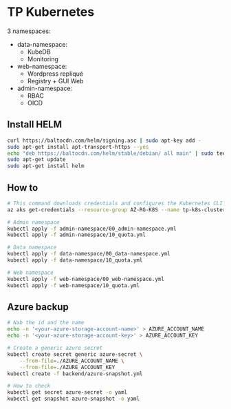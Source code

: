 # TP Kubernetes

3 namespaces: 
- data-namespace:
	- KubeDB
	- Monitoring
- web-namespace:
	- Wordpress repliqué
	- Registry + GUI Web
- admin-namespace:
	- RBAC
	- OICD

## Install HELM

```bash
curl https://baltocdn.com/helm/signing.asc | sudo apt-key add -
sudo apt-get install apt-transport-https --yes
echo "deb https://baltocdn.com/helm/stable/debian/ all main" | sudo tee /etc/apt/sources.list.d/helm-stable-debian.list
sudo apt-get update
sudo apt-get install helm
```

## How to
```bash
# This command downloads credentials and configures the Kubernetes CLI to use them
az aks get-credentials --resource-group AZ-RG-K8S --name tp-k8s-cluster

# Admin namespace
kubectl apply -f admin-namespace/00_admin-namespace.yml
kubectl apply -f admin-namespace/10_quota.yml

# Data namespace
kubectl apply -f data-namespace/00_data-namespace.yml
kubectl apply -f data-namespace/10_quota.yml

# Web namespace
kubectl apply -f web-namespace/00_web-namespace.yml
kubectl apply -f web-namespace/10_quota.yml
```

## Azure backup
```bash
# Nab the id and the name
echo -n '<your-azure-storage-account-name>' > AZURE_ACCOUNT_NAME
echo -n '<your-azure-storage-account-key>' > AZURE_ACCOUNT_KEY

# Create a generic azure secret
kubectl create secret generic azure-secret \
    --from-file=./AZURE_ACCOUNT_NAME \
    --from-file=./AZURE_ACCOUNT_KEY
kubectl create -f backend/azure-snapshot.yml

# How to check
kubectl get secret azure-secret -o yaml
kubectl get snapshot azure-snapshot -o yaml
```
